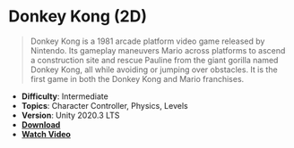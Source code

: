 # Donkey Kong (2D)

> Donkey Kong is a 1981 arcade platform video game released by Nintendo. Its gameplay maneuvers Mario across platforms to ascend a construction site and rescue Pauline from the giant gorilla named Donkey Kong, all while avoiding or jumping over obstacles. It is the first game in both the Donkey Kong and Mario franchises.

- **Difficulty**: Intermediate
- **Topics**: Character Controller, Physics, Levels
- **Version**: Unity 2020.3 LTS
- [**Download**](https://github.com/zigurous/unity-donkey-kong-tutorial/archive/refs/heads/main.zip)
- [**Watch Video**](https://youtu.be/8qciEnDt-n8)
